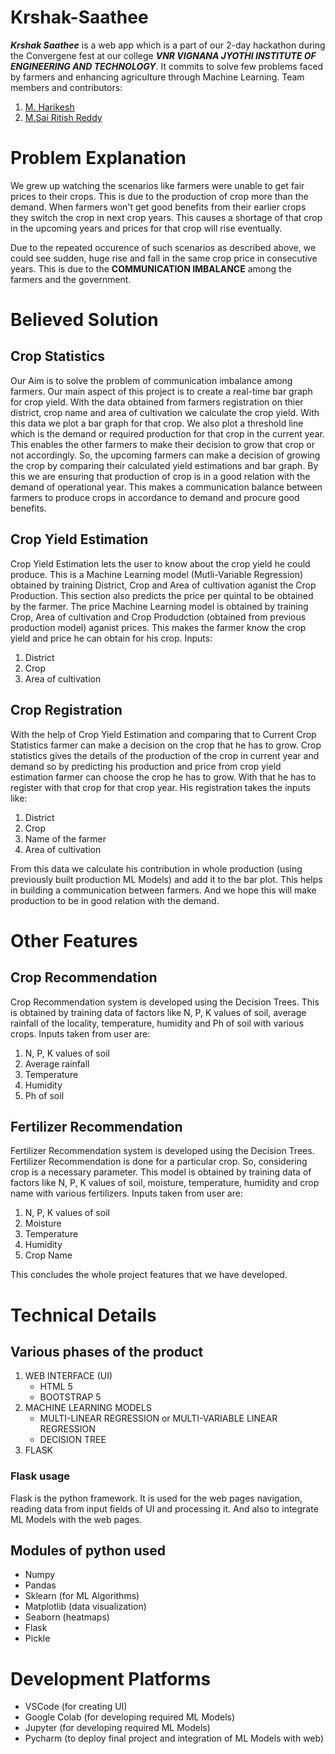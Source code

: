 # Krshak-Saathee
***Krshak Saathee*** is a web app which is a part of our 2-day hackathon during the Convergene fest at our college ***VNR VIGNANA JYOTHI INSTITUTE OF ENGINEERING AND TECHNOLOGY***. It commits to solve few problems faced by farmers and enhancing agriculture through Machine Learning. Team members and contributors:
1. <a href="https://github.com/manchalaharikesh" target="_blank">M. Harikesh</a>
2. <a href="https://github.com/ritish1082" target="_blank">M.Sai Ritish Reddy</a>

# Problem Explanation
We grew up watching the scenarios like farmers were unable to get fair prices to their crops. 
This is due to the production of crop more than the demand. When farmers won't get good benefits from their earlier crops they switch the crop in next crop years. 
This causes a shortage of that crop in the upcoming years and prices for that crop will rise eventually. 

Due to the repeated occurence of such scenarios as described above, we could see sudden, huge rise and fall in the same crop price in consecutive years.
This is due to the **COMMUNICATION IMBALANCE** among the farmers and the government.

# Believed Solution

## Crop Statistics
Our Aim is to solve the problem of communication imbalance among farmers.
Our main aspect of this project is to create a real-time bar graph for crop yield.
With the data obtained from farmers registration on thier district, crop name and area of cultivation we calculate the crop yield.
With this data we plot a bar graph for that crop. We also plot a threshold line which is the demand or required production for that crop in the current year.
This enables the other farmers to make their decision to grow that crop or not accordingly.
So, the upcoming farmers can make a decision of growing the crop by comparing their calculated yield estimations and bar graph.
By this we are ensuring that production of crop is in a good relation with the demand of operational year.
This makes a communication balance between farmers to produce crops in accordance to demand and procure good benefits.

## Crop Yield Estimation
Crop Yield Estimation lets the user to know about the crop yield he could produce. This is a Machine Learning model (Mutli-Variable Regression) obtained by training District, Crop and Area of cultivation aganist the Crop Production. This section also predicts the price per quintal to be obtained by the farmer. The price Machine Learning model is obtained by training Crop, Area of cultivation and Crop Produdction (obtained from previous production model) aganist prices. This makes the farmer know the crop yield and price he can obtain for his crop.
Inputs:
  1. District
  2. Crop
  3. Area of cultivation

## Crop Registration
With the help of Crop Yield Estimation and comparing that to Current Crop Statistics farmer can make a decision on the crop that he has to grow. Crop statistics gives the details of the production of the crop in current year and demand so by predicting his production and price from crop yield estimation farmer can choose the crop he has to grow.
With that he has to register with that crop for that crop year. His registration takes the inputs like:
  1. District
  2. Crop
  3. Name of the farmer
  4. Area of cultivation

From this data we calculate his contribution in whole production (using previously built production ML Models) and add it to the bar plot. This helps in building a communication between farmers. And we hope this will make production to be in good relation with the demand.

# Other Features

## Crop Recommendation
Crop Recommendation system is developed using the Decision Trees. This is obtained by training data of factors like N, P, K values of soil, average rainfall of the locality, temperature, humidity and Ph of soil with various crops. Inputs taken from user are:
  1. N, P, K values of soil
  2. Average rainfall
  3. Temperature
  4. Humidity
  5. Ph of soil

## Fertilizer Recommendation
Fertilizer Recommendation system is developed using the Decision Trees. Fertilizer Recommendation is done for a particular crop. So, considering crop is a necessary parameter. This model is obtained by training data of factors like N, P, K values of soil, moisture, temperature, humidity and crop name with various fertilizers. Inputs taken from user are:
  1. N, P, K values of soil
  2. Moisture
  3. Temperature
  4. Humidity
  5. Crop Name

This concludes the whole project features that we have developed.

# Technical Details
## Various phases of the product

1. WEB INTERFACE (UI)
	- HTML 5
	- BOOTSTRAP 5
2. MACHINE LEARNING MODELS
	- MULTI-LINEAR REGRESSION or MULTI-VARIABLE LINEAR REGRESSION
	- DECISION TREE
3. FLASK

### Flask usage
Flask is the python framework. It is used for the web pages navigation, reading data from input fields of UI  and processing it. And also to integrate ML Models with the web pages.

## Modules of python used
- Numpy
- Pandas
- Sklearn (for ML Algorithms)
- Matplotlib (data visualization)
- Seaborn (heatmaps)
- Flask
- Pickle

# Development Platforms
- VSCode (for creating UI)
- Google Colab (for developing required ML Models)
- Jupyter (for developing required ML Models)
- Pycharm (to deploy final project and integration of ML Models with web)
